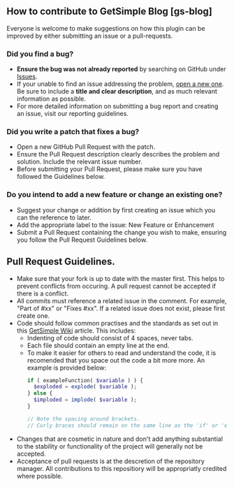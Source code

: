 ## How to contribute to GetSimple Blog [gs-blog]
Everyone is welcome to make suggestions on how this plugin can be improved by either submitting an issue or a pull-requests.

### Did you find a bug?
- **Ensure the bug was not already reported** by searching on GitHub under [Issues](https://github.com/johnstray/gs-blog/issues).
- If your unable to find an issue addressing the problem, [open a new one](https://github.com/johnstray/gs-blog/issues/new). Be sure to include a **title and clear description**, and as much relevant information as possible.
- For more detailed information on submitting a bug report and creating an issue, visit our reporting guidelines.
 
### Did you write a patch that fixes a bug?
- Open a new GitHub Pull Request with the patch.
- Ensure the Pull Request description clearly describes the problem and solution. Include the relevant issue number.
- Before submitting your Pull Request, please make sure you have followed the Guidelines below.

### Do you intend to add a new feature or change an existing one?
- Suggest your change or addition by first creating an issue which you can the reference to later.
- Add the appropriate label to the issue: New Feature or Enhancement
- Submit a Pull Request containing the change you wish to make, ensuring you follow the Pull Request Guidelines below.

## Pull Request Guidelines.
- Make sure that your fork is up to date with the master first. This helps to prevent conflicts from occuring. A pull request cannot be accepted if there is a conflict.
- All commits must reference a related issue in the comment. For example, "Part of #xx" or "Fixes #xx". If a related issue does not exist, please first create one.
- Code should follow common practises and the standards as set out in this [GetSimple Wiki](http://get-simple.info/wiki/getsimple_coding) article. This includes:
  - Indenting of code should consist of 4 spaces, never tabs.
  - Each file should contain an empty line at the end.
  - To make it easier for others to read and understand the code, it is recomended that you space out the code a bit more more. An example is provided below:
    ```php
    if ( exampleFunction( $variable ) ) {
      $exploded = explode( $variable );
    } else {
      $imploded = implode( $variable );
    }
    
    // Note the spacing around brackets.
    // Curly braces should remain on the same line as the 'if' or 'else' statements.
    ```
- Changes that are cosmetic in nature and don't add anything substantial to the stability or functionality of the project will generally not be accepted.
- Acceptance of pull requests is at the descretion of the repository manager. All contributions to this repositiory will be appropriatly credited where possible.
